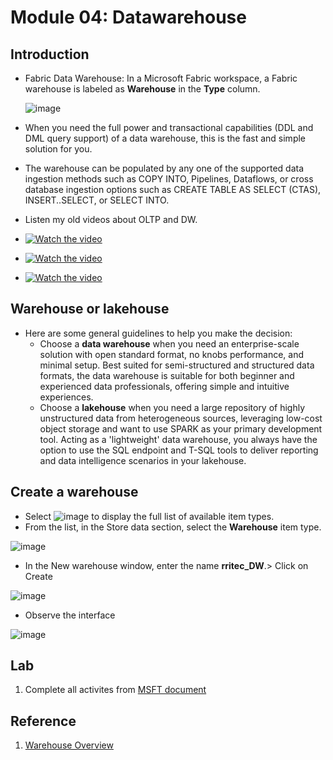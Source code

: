 # Module 04: Datawarehouse

## Introduction

- Fabric Data Warehouse: In a Microsoft Fabric workspace, a Fabric warehouse is labeled as **Warehouse** in the **Type** column.
  
  ![image](https://github.com/user-attachments/assets/3c827a1c-4e1c-406c-a5e6-52784b6149e8)

- When you need the full power and transactional capabilities (DDL and DML query support) of a data warehouse, this is the fast and simple solution for you.
- The warehouse can be populated by any one of the supported data ingestion methods such as COPY INTO, Pipelines, Dataflows, or cross database ingestion options such as CREATE TABLE AS SELECT (CTAS), INSERT..SELECT, or SELECT INTO.
- Listen my old videos about OLTP  and DW.

- [![Watch the video](https://img.youtube.com/vi/NAuWUWmdmsE/default.jpg)](https://youtu.be/NAuWUWmdmsE)
- [![Watch the video](https://img.youtube.com/vi/KeJi1xDHQtA/default.jpg)](https://youtu.be/KeJi1xDHQtA)
- [![Watch the video](https://img.youtube.com/vi/XeMpv1Q3aJ8/default.jpg)](https://youtu.be/XeMpv1Q3aJ8)

## Warehouse or lakehouse

- Here are some general guidelines to help you make the decision:
    - Choose a **data warehouse** when you need an enterprise-scale solution with open standard format, no knobs performance, and minimal setup.  Best suited for semi-structured and structured data formats, the data warehouse is suitable for both beginner and experienced data professionals, offering simple and intuitive experiences.
    - Choose a **lakehouse** when you need a large repository of highly unstructured data from heterogeneous sources, leveraging low-cost object storage and want to use SPARK as your primary development tool. Acting as a 'lightweight' data warehouse, you always have the option to use the SQL endpoint and T-SQL tools to deliver reporting and data intelligence scenarios in your lakehouse.

## Create a warehouse

- Select ![image](https://github.com/user-attachments/assets/98fc64c0-6254-45ea-b4d2-54ff1f0ce348)  to display the full list of available item types.
- From the list, in the Store data section, select the **Warehouse** item type.
  
![image](https://github.com/user-attachments/assets/3f05b3ef-340a-4528-a190-77010aa06415)

- In the New warehouse window, enter the name **rritec_DW**.> Click on Create

![image](https://github.com/user-attachments/assets/96500816-0c36-4a0f-b03f-74203e218e8a)

- Observe the interface

![image](https://github.com/user-attachments/assets/5d89c921-dc84-4620-b33c-12b65fd62721)

## Lab
1. Complete all activites from [MSFT document](https://learn.microsoft.com/en-us/fabric/data-warehouse/tutorial-introduction)
## Reference 
1. [Warehouse Overview](https://learn.microsoft.com/en-us/fabric/data-warehouse/data-warehousing)
